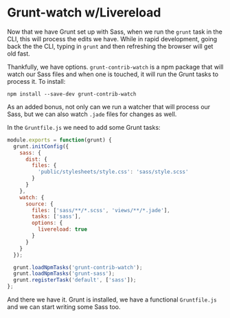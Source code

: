 # Grunt-watch w/Livereload

Now that we have Grunt set up with Sass, when we run the `grunt` task in the CLI, this will process the edits we have. While in rapid development, going back the the CLI, typing in `grunt` and then refreshing the browser will get old fast.

Thankfully, we have options. `grunt-contrib-watch` is a npm package that will watch our Sass files and when one is touched, it will run the Grunt tasks to process it. To install:

```
npm install --save-dev grunt-contrib-watch
```

As an added bonus, not only can we run a watcher that will process our Sass, but we can also watch `.jade` files for changes as well.


In the `Gruntfile.js` we need to add some Grunt tasks:

```javascript
module.exports = function(grunt) {
  grunt.initConfig({
    sass: {
      dist: {
        files: {
          'public/stylesheets/style.css': 'sass/style.scss'
        }
      }
    },
    watch: {
      source: {
        files: ['sass/**/*.scss', 'views/**/*.jade'],
        tasks: ['sass'],
        options: {
          livereload: true
        }
      }
    }
  });

  grunt.loadNpmTasks('grunt-contrib-watch');
  grunt.loadNpmTasks('grunt-sass');
  grunt.registerTask('default', ['sass']);
};
```

And there we have it. Grunt is installed, we have a functional `Gruntfile.js` and we can start writing some Sass too.
